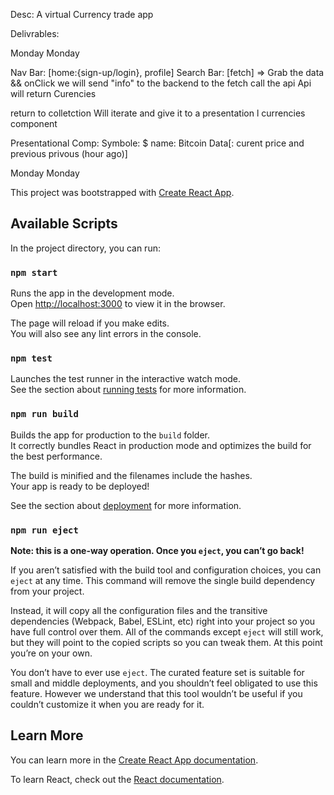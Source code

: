 Desc: A virtual Currency trade app 

Delivrables: 
<!-- 1 - As a user I should be able to sign up with a name, email and pw. -->
<!-- 2 - As a user I should be able to search for currencies by name  -->

<!-- 3 - As a user I should be able to save currencies i like to get updates on (CREATE) --> Monday

<!-- 4 - As a user I should be able to remove currency  --> Monday

Nav Bar: [home:{sign-up/login}, profile] 
Search Bar: [fetch]  => Grab the data && onClick we will send "info" to the backend to the fetch call the api 
Api will return Curencies 

return to colletction Will iterate and give it to a presentation l currencies component 

Presentational Comp:  Symbole: $ name: Bitcoin Data[: curent price and previous privous (hour ago)]

<!-- On select - user can save a currency  --> Monday




<!-- USER AUTH: Use local storage to save user token for now  -->
<!-- create an Endpoint: 'Get current user"  --> Monday








This project was bootstrapped with [Create React App](https://github.com/facebook/create-react-app).

## Available Scripts

In the project directory, you can run:

### `npm start`

Runs the app in the development mode.<br>
Open [http://localhost:3000](http://localhost:3000) to view it in the browser.

The page will reload if you make edits.<br>
You will also see any lint errors in the console.

### `npm test`

Launches the test runner in the interactive watch mode.<br>
See the section about [running tests](https://facebook.github.io/create-react-app/docs/running-tests) for more information.

### `npm run build`

Builds the app for production to the `build` folder.<br>
It correctly bundles React in production mode and optimizes the build for the best performance.

The build is minified and the filenames include the hashes.<br>
Your app is ready to be deployed!

See the section about [deployment](https://facebook.github.io/create-react-app/docs/deployment) for more information.

### `npm run eject`

**Note: this is a one-way operation. Once you `eject`, you can’t go back!**

If you aren’t satisfied with the build tool and configuration choices, you can `eject` at any time. This command will remove the single build dependency from your project.

Instead, it will copy all the configuration files and the transitive dependencies (Webpack, Babel, ESLint, etc) right into your project so you have full control over them. All of the commands except `eject` will still work, but they will point to the copied scripts so you can tweak them. At this point you’re on your own.

You don’t have to ever use `eject`. The curated feature set is suitable for small and middle deployments, and you shouldn’t feel obligated to use this feature. However we understand that this tool wouldn’t be useful if you couldn’t customize it when you are ready for it.

## Learn More

You can learn more in the [Create React App documentation](https://facebook.github.io/create-react-app/docs/getting-started).

To learn React, check out the [React documentation](https://reactjs.org/).
